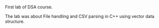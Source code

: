 First lab of DSA course. 

The lab was about File handling and CSV parsing in C++ using vector data structure.
